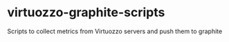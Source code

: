 # virtuozzo-graphite-scripts
Scripts to collect metrics from Virtuozzo servers and push them to graphite
